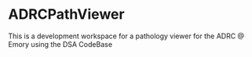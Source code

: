 # ADRCPathViewer
This is a development workspace for a pathology viewer for the ADRC @ Emory using the DSA CodeBase

